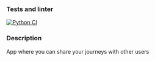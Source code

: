 ### Tests and linter 
[![Python CI](https://github.com/lisa-gold/share_trip_experience/actions/workflows/pyci.yml/badge.svg?branch=main)](https://github.com/lisa-gold/share_trip_experience/actions/workflows/pyci.yml)
### Description
App where you can share your journeys with other users
